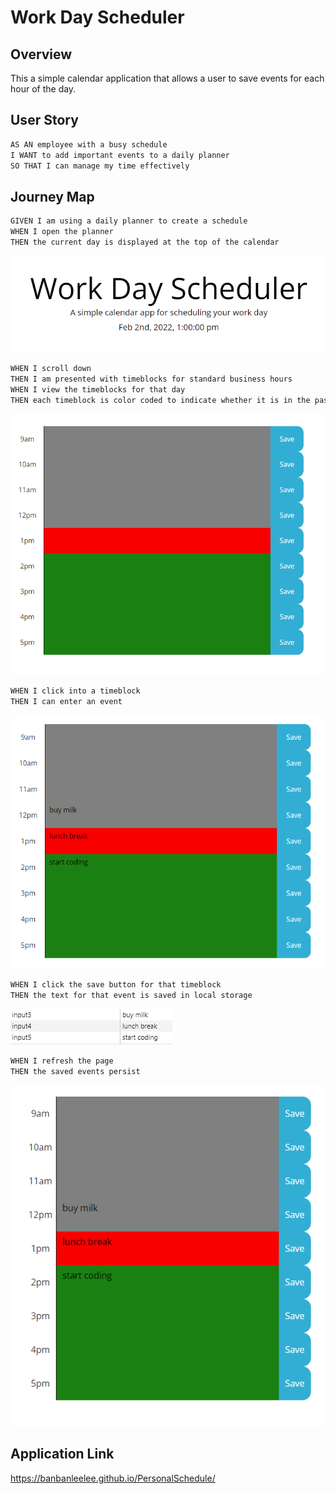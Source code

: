 # Work Day Scheduler

## Overview

This a simple calendar application that allows a user to save events for each hour of the day. 

## User Story

```md
AS AN employee with a busy schedule
I WANT to add important events to a daily planner
SO THAT I can manage my time effectively
```

## Journey Map

```md
GIVEN I am using a daily planner to create a schedule
WHEN I open the planner
THEN the current day is displayed at the top of the calendar
```
<img src="./assets/images/img1.PNG">

```md
WHEN I scroll down
THEN I am presented with timeblocks for standard business hours
WHEN I view the timeblocks for that day
THEN each timeblock is color coded to indicate whether it is in the past, present, or future
```
<img src="./assets/images/img2.PNG">

```md
WHEN I click into a timeblock
THEN I can enter an event
```
<img src="./assets/images/img3.PNG">

```md
WHEN I click the save button for that timeblock
THEN the text for that event is saved in local storage
```
<img src="./assets/images/img4.PNG">

```md
WHEN I refresh the page
THEN the saved events persist
```
<img src="./assets/images/img5.PNG">

## Application Link

https://banbanleelee.github.io/PersonalSchedule/
